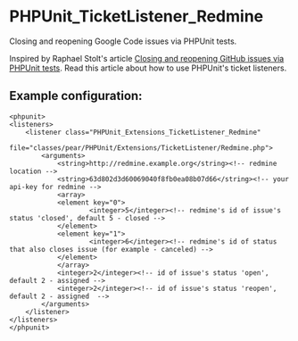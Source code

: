 PHPUnit_TicketListener_Redmine
===============================

Closing and reopening Google Code issues via PHPUnit tests.

Inspired by Raphael Stolt's article [Closing and reopening GitHub issues via PHPUnit tests](http://raphaelstolt.blogspot.com/2010/01/closing-and-reopening-github-issues-via.html). Read this article about how to use PHPUnit's ticket listeners.

Example configuration:
---------------------------------
    <phpunit>
	<listeners>
	    <listener class="PHPUnit_Extensions_TicketListener_Redmine" 
                 file="classes/pear/PHPUnit/Extensions/TicketListener/Redmine.php">
    		<arguments>
    		    <string>http://redmine.example.org</string><!-- redmine location -->
    		    <string>63d802d3d60069040f8fb0ea08b07d66</string><!-- your api-key for redmine -->
    		    <array>
        		<element key="0">
            		    <integer>5</integer><!-- redmine's id of issue's status 'closed', default 5 - closed -->
        		</element>
        		<element key="1">
            		    <integer>6</integer><!-- redmine's id of status that also closes issue (for example - canceled) -->
        		</element>
    		    </array>
    		    <integer>2</integer><!-- id of issue's status 'open', default 2 - assigned -->
    		    <integer>2</integer><!-- id of issue's status 'reopen', default 2 - assigned  -->
    		</arguments>
	    </listener>
	</listeners>
    </phpunit>
